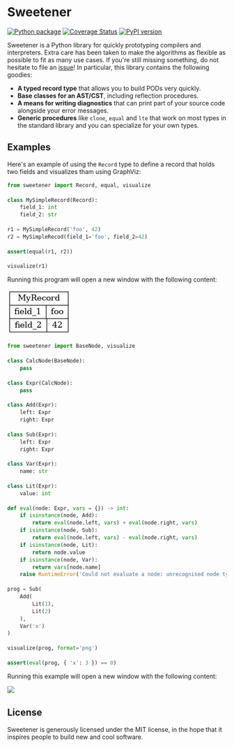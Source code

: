 Sweetener
=========

[![Python package](https://github.com/samvv/sweetener/actions/workflows/python-package.yml/badge.svg)](https://github.com/samvv/sweetener/actions/workflows/python-package.yml) [![Coverage Status](https://coveralls.io/repos/github/samvv/sweetener/badge.svg?branch=main)](https://coveralls.io/github/samvv/sweetener?branch=main) [![PyPI version](https://badge.fury.io/py/sweetener.svg)](https://pypi.org/project/sweetener)

Sweetener is a Python library for quickly prototyping compilers and
interpreters. Extra care has been taken to make the algorithms as flexible as
possible to fit as many use cases. If you're still missing something, do not
hesitate to file an [issue][1]! In particular, this library contains the
following goodies:

 - **A typed record type** that allows you to build PODs very quickly.
 - **Base classes for an AST/CST**, including reflection procedures.
 - **A means for writing diagnostics** that can print part of your source code
   alongside your error messages.
 - **Generic procedures** like `clone`, `equal` and `lte` that work on most
   types in the standard library and you can specialize for your own types.

[1]: https://github.com/samvv/sweetener/issues

## Examples

Here's an example of using the `Record` type to define a record that holds two
fields and visualizes tham using GraphViz:

```py
from sweetener import Record, equal, visualize

class MySimpleRecord(Record):
    field_1: int
    field_2: str

r1 = MySimpleRecord('foo', 42)
r2 = MySimpleRecod(field_1='foo', field_2=42)

assert(equal(r1, r2))

visualize(r1)
```

Running this program will open a new window with the following content:

<img src="https://raw.githubusercontent.com/samvv/sweetener/main/sample-record.png" />

```py
from sweetener import BaseNode, visualize

class CalcNode(BaseNode):
    pass

class Expr(CalcNode):
    pass

class Add(Expr):
    left: Expr
    right: Expr

class Sub(Expr):
    left: Expr
    right: Expr

class Var(Expr):
    name: str

class Lit(Expr):
    value: int

def eval(node: Expr, vars = {}) -> int:
    if isinstance(node, Add):
        return eval(node.left, vars) + eval(node.right, vars)
    if isinstance(node, Sub):
        return eval(node.left, vars) - eval(node.right, vars)
    if isinstance(node, Lit):
        return node.value
    if isinstance(node, Var):
        return vars[node.name]
    raise RuntimeError('Could not evaluate a node: unrecognised node type')

prog = Sub(
    Add(
        Lit(1),
        Lit(2)
    ),
    Var('x')
)

visualize(prog, format='png')

assert(eval(prog, { 'x': 3 }) == 0)
```

Running this example will open a new window with the following content:

<img src="https://raw.githubusercontent.com/samvv/sweetener/main/sample-tree.png" />

## License

Sweetener is generously licensed under the MIT license, in the hope that it
inspires people to build new and cool software.

